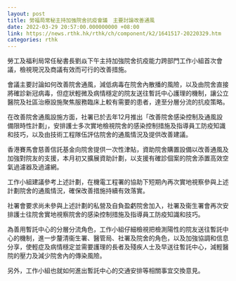 ```yaml
---
layout: post
title: 勞福局常秘主持加強院舍抗疫會議　主要討論改善通風
date: 2022-03-29 20:57:00.000000000 +08:00
link: https://news.rthk.hk/rthk/ch/component/k2/1641517-20220329.htm
categories: rthk
---
```


勞工及福利局常任秘書長劉焱下午主持加強院舍抗疫能力跨部門工作小組首次會議，檢視現況及商議有效而可行的改善措施。

會議主要討論如何改善院舍通風，減低病毒在院舍內散播的風險，以及由院舍直接將確診新冠病毒，但症狀輕微及病情穩定的院友送往暫託中心護理的機制，讓公立醫院及社區治療設施聚焦服務臨床上較有需要的患者，達至分層分流的抗疫策略。

在改善院舍通風設施方面，社署已於去年12月推出「改善院舍感染控制及通風設備限時性計劃」，安排護士多次實地檢視院舍的感染控制措施及指導員工防疫知識和技巧，以及由技術工程隊伍評估院舍的通風情況及提供改善建議。

香港賽馬會慈善信託基金向院舍提供一次性津貼，資助院舍購置設備以改善通風及加強對院友的支援，本月初又擴展資助計劃，以支援有確診個案的院舍添置高效空氣過濾器及過濾網。

工作小組建議參考上述計劃，在機電工程署的協助下短期內再次實地視察參與上述計劃院舍的通風情況，確保改善措施持續有效落實。

社署會要求尚未參與上述計劃的私營及自負盈虧院舍加入，社署及衞生署會再次安排護士往院舍實地視察院舍的感染控制措施及指導員工防疫知識和技巧。

為善用暫託中心的分層分流角色，工作小組仔細檢視把檢測陽性的院友送往暫託中心的機制，進一步釐清衞生署、醫管局、社署及院舍的角色，以及加強協調和信息分享，使輕症及病情穩定並需要護理的長者及殘疾人士及早送往暫託中心，減輕醫院的壓力及減少院舍內的傳染風險。

另外，工作小組也就如何進出暫託中心的交通安排等相關事宜交換意見。
